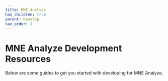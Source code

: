 ```yaml
---
title: MNE Analyze
has_children: true
parent: Develop
nav_order: 2
---
```

# MNE Analyze Development Resources

Below are some guides to get you started with developing for MNE Analyze.
